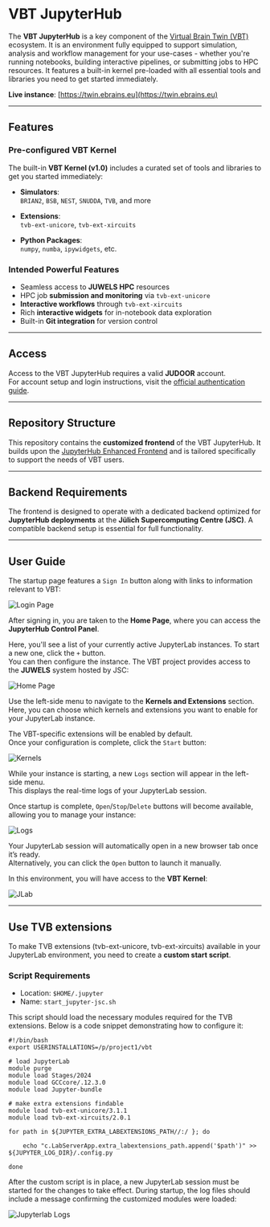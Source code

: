 # VBT JupyterHub

The **VBT JupyterHub** is a key component of the [Virtual Brain Twin (VBT)](https://www.virtualbraintwin.eu) 
ecosystem. It is an environment fully equipped to support simulation, analysis and workflow management for your 
use-cases - whether you're running notebooks, building interactive pipelines, or submitting jobs 
to HPC resources. It features a built-in kernel pre-loaded with all essential tools and libraries 
you need to get started immediately.

**Live instance**: [https://twin.ebrains.eu](https://twin.ebrains.eu)

---

## Features

### Pre-configured VBT Kernel

The built-in **VBT Kernel (v1.0)** includes a curated set of tools and libraries to get you started immediately:

- **Simulators**:  
  `BRIAN2`, `BSB`, `NEST`, `SNUDDA`, `TVB`, and more
  
- **Extensions**:  
  `tvb-ext-unicore`, `tvb-ext-xircuits`
  
- **Python Packages**:  
  `numpy`, `numba`, `ipywidgets`, etc.

### Intended Powerful Features

- Seamless access to **JUWELS HPC** resources
- HPC job **submission and monitoring** via `tvb-ext-unicore`
- **Interactive workflows** through `tvb-ext-xircuits`
- Rich **interactive widgets** for in-notebook data exploration
- Built-in **Git integration** for version control

---

## Access

Access to the VBT JupyterHub requires a valid **JUDOOR** account.  
For account setup and login instructions, visit the [official authentication guide](https://jupyterjsc.pages.jsc.fz-juelich.de/docs/jupyterjsc/authentication).

---

## Repository Structure

This repository contains the **customized frontend** of the VBT JupyterHub. It builds upon the [JupyterHub 
Enhanced Frontend](https://github.com/jsc-jupyter/base-frontend) and is tailored specifically to support the 
needs of VBT users.

---

## Backend Requirements

The frontend is designed to operate with a dedicated backend optimized for **JupyterHub deployments** at 
the **Jülich Supercomputing Centre (JSC)**. A compatible backend setup is essential for full functionality.

---

## User Guide

The startup page features a `Sign In` button along with links to information relevant to VBT:

![Login Page](docs/loginpage.png)

After signing in, you are taken to the **Home Page**, where you can access the **JupyterHub Control Panel**.

Here, you'll see a list of your currently active JupyterLab instances. To start a new one, click the `+` button.  
You can then configure the instance. The VBT project provides access to the **JUWELS** system hosted by JSC:

![Home Page](docs/homepage.png)

Use the left-side menu to navigate to the **Kernels and Extensions** section.  
Here, you can choose which kernels and extensions you want to enable for your JupyterLab instance.

The VBT-specific extensions will be enabled by default.  
Once your configuration is complete, click the `Start` button:

![Kernels](docs/kernels.png)

While your instance is starting, a new `Logs` section will appear in the left-side menu.  
This displays the real-time logs of your JupyterLab session.

Once startup is complete, `Open`/`Stop`/`Delete` buttons will become available, allowing you to manage your instance:

![Logs](docs/logs.png)

Your JupyterLab session will automatically open in a new browser tab once it’s ready.  
Alternatively, you can click the `Open` button to launch it manually.

In this environment, you will have access to the **VBT Kernel**:

![JLab](docs/jlab.png)

---

## Use TVB extensions 

To make TVB extensions (tvb-ext-unicore, tvb-ext-xircuits) available in your JupyterLab environment, you need to create a **custom start script**. 

### Script Requirements
- Location: `$HOME/.jupyter`
- Name: `start_jupyter-jsc.sh`

This script should load the necessary modules required for the TVB extensions. Below is a code snippet demonstrating how to configure it:

```
#!/bin/bash
export USERINSTALLATIONS=/p/project1/vbt

# load JupyterLab
module purge
module load Stages/2024
module load GCCcore/.12.3.0
module load Jupyter-bundle

# make extra extensions findable
module load tvb-ext-unicore/3.1.1
module load tvb-ext-xircuits/2.0.1

for path in ${JUPYTER_EXTRA_LABEXTENSIONS_PATH//:/ }; do

    echo "c.LabServerApp.extra_labextensions_path.append('$path')" >> ${JUPYTER_LOG_DIR}/.config.py

done
```

After the custom script is in place, a new JupyterLab session must be started for the changes to take effect. During startup, the log files should include a message confirming the customized modules were loaded:

![Jupyterlab Logs](docs/jupyterlab_logs.png)